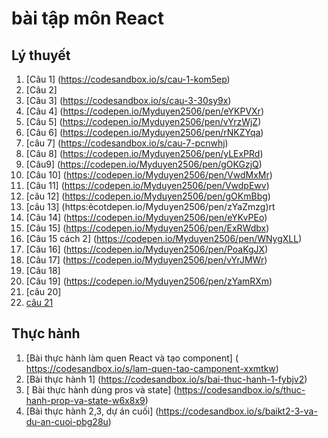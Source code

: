 # bài tập môn React
## Lý thuyết
1. [Câu 1] (https://codesandbox.io/s/cau-1-kom5ep)
2. [Câu 2] 
3. [Câu 3] (https://codesandbox.io/s/cau-3-30sy9x)
4. [Câu 4]  (https://codepen.io/Myduyen2506/pen/eYKPVXr)
5. [Câu 5] (https://codepen.io/Myduyen2506/pen/vYrzWjZ)
6. [Câu 6] (https://codepen.io/Myduyen2506/pen/rNKZYqa)
7. [câu 7] (https://codesandbox.io/s/cau-7-pcnwhj)
8. [Câu 8] (https://codepen.io/Myduyen2506/pen/yLExPRd)
9. [Câu9] (https://codepen.io/Myduyen2506/pen/gOKGzjQ)
10. [Câu 10] (https://codepen.io/Myduyen2506/pen/VwdMxMr)
11. [Câu 11] (https://codepen.io/Myduyen2506/pen/VwdpEwv)
12. [câu 12] (https://codepen.io/Myduyen2506/pen/gOKmBbg)
13. [câu 13] (https:ẻcotdepen.io/Myduyen2506/pen/zYaZmzg)rt
14. [Câu 14] (https://codepen.io/Myduyen2506/pen/eYKvPEo)
15. [Câu 15] (https://codepen.io/Myduyen2506/pen/ExRWdbx)
15. [Câu 15 cách 2] (https://codepen.io/Myduyen2506/pen/WNygXLL)
16. [Câu 16] (https://codepen.io/Myduyen2506/pen/PoaKgJX)
17. [Câu 17] (https://codepen.io/Myduyen2506/pen/vYrJMWr)
18.  [Câu 18]
20.  [Câu 19] (https://codepen.io/Myduyen2506/pen/zYamRXm)
21.  [câu 20]
22.  [ câu 21](https://codepen.io/Myduyen2506/pen/mdKzXZe)
## Thực hành
1. [Bài thực hành làm quen React và tạo component] ( https://codesandbox.io/s/lam-quen-tao-camponent-xxmtkw)
2. [Bài thực hành 1] (https://codesandbox.io/s/bai-thuc-hanh-1-fybjv2)
2. [ Bài thực hành dùng pros và state] (https://codesandbox.io/s/thuc-hanh-prop-va-state-w6x8x9)
3. [Bài thực hành 2,3, dự án cuối] (https://codesandbox.io/s/baikt2-3-va-du-an-cuoi-pbg28u)
